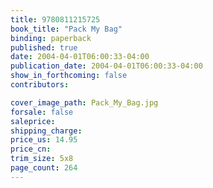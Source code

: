 ```yaml
---
title: 9780811215725
book_title: "Pack My Bag"
binding: paperback
published: true
date: 2004-04-01T06:00:33-04:00
publication_date: 2004-04-01T06:00:33-04:00
show_in_forthcoming: false
contributors:

cover_image_path: Pack_My_Bag.jpg
forsale: false
saleprice:
shipping_charge:
price_us: 14.95
price_cn:
trim_size: 5x8
page_count: 264
---
```


